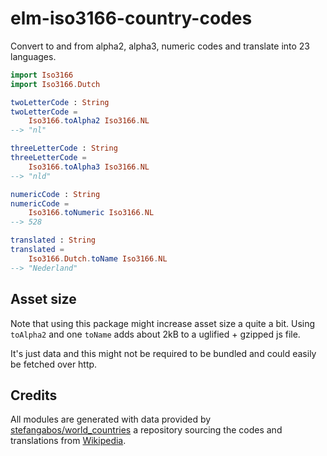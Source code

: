 # elm-iso3166-country-codes

Convert to and from alpha2, alpha3, numeric codes and translate into 23 languages.

``` elm
import Iso3166
import Iso3166.Dutch

twoLetterCode : String
twoLetterCode =
    Iso3166.toAlpha2 Iso3166.NL
--> "nl"

threeLetterCode : String
threeLetterCode =
    Iso3166.toAlpha3 Iso3166.NL
--> "nld"

numericCode : String
numericCode =
    Iso3166.toNumeric Iso3166.NL
--> 528

translated : String
translated =
    Iso3166.Dutch.toName Iso3166.NL
--> "Nederland"
```

## Asset size
Note that using this package might increase asset size a quite a bit.
Using `toAlpha2` and one `toName` adds about 2kB to a uglified + gzipped js file.

It's just data and this might not be required to be bundled and could easily be fetched over http.

## Credits

All modules are generated with data provided by [stefangabos/world_countries](https://github.com/stefangabos/world_countries)
a repository sourcing the codes and translations from [Wikipedia](https://en.wikipedia.org/wiki/ISO_3166-1).
